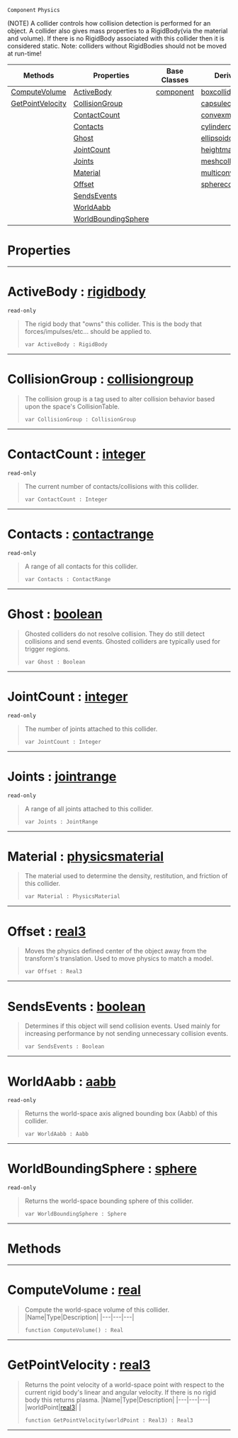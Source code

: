  `Component` `Physics`



(NOTE) A collider controls how collision detection is performed for an object. A collider also gives mass properties to a RigidBody(via the material and volume). If there is no RigidBody associated with this collider then it is considered static. Note: colliders without RigidBodies should not be moved at run-time!

|Methods|Properties|Base Classes|Derived Classes|
|---|---|---|---|
|[ ComputeVolume](https://github.com/dragonCASTjosh/PlasmaDocs/blob/master/code_reference/class_reference/collider.markdown#computevolume-plasma-engin)|[ ActiveBody](https://github.com/dragonCASTjosh/PlasmaDocs/blob/master/code_reference/class_reference/collider.markdown#activebody-plasma-engine-d)|[component](https://github.com/dragonCASTjosh/PlasmaDocs/blob/master/code_reference/class_reference/component.markdown)|[boxcollider](https://github.com/dragonCASTjosh/PlasmaDocs/blob/master/code_reference/class_reference/boxcollider.markdown)|
|[ GetPointVelocity](https://github.com/dragonCASTjosh/PlasmaDocs/blob/master/code_reference/class_reference/collider.markdown#getpointvelocity-plasma-en)|[ CollisionGroup](https://github.com/dragonCASTjosh/PlasmaDocs/blob/master/code_reference/class_reference/collider.markdown#collisiongroup-plasma-engi)| |[capsulecollider](https://github.com/dragonCASTjosh/PlasmaDocs/blob/master/code_reference/class_reference/capsulecollider.markdown)|
| |[ ContactCount](https://github.com/dragonCASTjosh/PlasmaDocs/blob/master/code_reference/class_reference/collider.markdown#contactcount-plasma-engine)| |[convexmeshcollider](https://github.com/dragonCASTjosh/PlasmaDocs/blob/master/code_reference/class_reference/convexmeshcollider.markdown)|
| |[ Contacts](https://github.com/dragonCASTjosh/PlasmaDocs/blob/master/code_reference/class_reference/collider.markdown#contacts-plasma-engine-doc)| |[cylindercollider](https://github.com/dragonCASTjosh/PlasmaDocs/blob/master/code_reference/class_reference/cylindercollider.markdown)|
| |[ Ghost](https://github.com/dragonCASTjosh/PlasmaDocs/blob/master/code_reference/class_reference/collider.markdown#ghost-plasma-engine-docume)| |[ellipsoidcollider](https://github.com/dragonCASTjosh/PlasmaDocs/blob/master/code_reference/class_reference/ellipsoidcollider.markdown)|
| |[ JointCount](https://github.com/dragonCASTjosh/PlasmaDocs/blob/master/code_reference/class_reference/collider.markdown#jointcount-plasma-engine-d)| |[heightmapcollider](https://github.com/dragonCASTjosh/PlasmaDocs/blob/master/code_reference/class_reference/heightmapcollider.markdown)|
| |[ Joints](https://github.com/dragonCASTjosh/PlasmaDocs/blob/master/code_reference/class_reference/collider.markdown#joints-plasma-engine-docum)| |[meshcollider](https://github.com/dragonCASTjosh/PlasmaDocs/blob/master/code_reference/class_reference/meshcollider.markdown)|
| |[ Material](https://github.com/dragonCASTjosh/PlasmaDocs/blob/master/code_reference/class_reference/collider.markdown#material-plasma-engine-doc)| |[multiconvexmeshcollider](https://github.com/dragonCASTjosh/PlasmaDocs/blob/master/code_reference/class_reference/multiconvexmeshcollider.markdown)|
| |[ Offset](https://github.com/dragonCASTjosh/PlasmaDocs/blob/master/code_reference/class_reference/collider.markdown#offset-plasma-engine-docum)| |[spherecollider](https://github.com/dragonCASTjosh/PlasmaDocs/blob/master/code_reference/class_reference/spherecollider.markdown)|
| |[ SendsEvents](https://github.com/dragonCASTjosh/PlasmaDocs/blob/master/code_reference/class_reference/collider.markdown#sendsevents-plasma-engine)| | |
| |[ WorldAabb](https://github.com/dragonCASTjosh/PlasmaDocs/blob/master/code_reference/class_reference/collider.markdown#worldaabb-plasma-engine-do)| | |
| |[ WorldBoundingSphere](https://github.com/dragonCASTjosh/PlasmaDocs/blob/master/code_reference/class_reference/collider.markdown#worldboundingsphere-plasma)| | |


 #  Properties


---  
 #  ActiveBody : [rigidbody](https://github.com/dragonCASTjosh/PlasmaDocs/blob/master/code_reference/class_reference/rigidbody.markdown)

 `read-only`

> The rigid body that "owns" this collider. This is the body that forces/impulses/etc... should be applied to.
> ``` lang=cpp, name=Lightning
> var ActiveBody : RigidBody


---  
 #  CollisionGroup : [collisiongroup](https://github.com/dragonCASTjosh/PlasmaDocs/blob/master/code_reference/class_reference/collisiongroup.markdown)

> The collision group is a tag used to alter collision behavior based upon the space's CollisionTable.
> ``` lang=cpp, name=Lightning
> var CollisionGroup : CollisionGroup


---  
 #  ContactCount : [integer](https://github.com/dragonCASTjosh/PlasmaDocs/blob/master/code_reference/lightning_base_types/integer.markdown)

 `read-only`

> The current number of contacts/collisions with this collider.
> ``` lang=cpp, name=Lightning
> var ContactCount : Integer


---  
 #  Contacts : [contactrange](https://github.com/dragonCASTjosh/PlasmaDocs/blob/master/code_reference/class_reference/contactrange.markdown)

 `read-only`

> A range of all contacts for this collider.
> ``` lang=cpp, name=Lightning
> var Contacts : ContactRange


---  
 #  Ghost : [boolean](https://github.com/dragonCASTjosh/PlasmaDocs/blob/master/code_reference/lightning_base_types/boolean.markdown)

> Ghosted colliders do not resolve collision. They do still detect collisions and send events. Ghosted colliders are typically used for trigger regions.
> ``` lang=cpp, name=Lightning
> var Ghost : Boolean


---  
 #  JointCount : [integer](https://github.com/dragonCASTjosh/PlasmaDocs/blob/master/code_reference/lightning_base_types/integer.markdown)

 `read-only`

> The number of joints attached to this collider.
> ``` lang=cpp, name=Lightning
> var JointCount : Integer


---  
 #  Joints : [jointrange](https://github.com/dragonCASTjosh/PlasmaDocs/blob/master/code_reference/class_reference/jointrange.markdown)

 `read-only`

> A range of all joints attached to this collider.
> ``` lang=cpp, name=Lightning
> var Joints : JointRange


---  
 #  Material : [physicsmaterial](https://github.com/dragonCASTjosh/PlasmaDocs/blob/master/code_reference/class_reference/physicsmaterial.markdown)

> The material used to determine the density, restitution, and friction of this collider.
> ``` lang=cpp, name=Lightning
> var Material : PhysicsMaterial


---  
 #  Offset : [real3](https://github.com/dragonCASTjosh/PlasmaDocs/blob/master/code_reference/lightning_base_types/real3.markdown)

> Moves the physics defined center of the object away from the transform's translation. Used to move physics to match a model.
> ``` lang=cpp, name=Lightning
> var Offset : Real3


---  
 #  SendsEvents : [boolean](https://github.com/dragonCASTjosh/PlasmaDocs/blob/master/code_reference/lightning_base_types/boolean.markdown)

> Determines if this object will send collision events. Used mainly for increasing performance by not sending unnecessary collision events.
> ``` lang=cpp, name=Lightning
> var SendsEvents : Boolean


---  
 #  WorldAabb : [aabb](https://github.com/dragonCASTjosh/PlasmaDocs/blob/master/code_reference/class_reference/aabb.markdown)

 `read-only`

> Returns the world-space axis aligned bounding box (Aabb) of this collider.
> ``` lang=cpp, name=Lightning
> var WorldAabb : Aabb


---  
 #  WorldBoundingSphere : [sphere](https://github.com/dragonCASTjosh/PlasmaDocs/blob/master/code_reference/class_reference/sphere.markdown)

 `read-only`

> Returns the world-space bounding sphere of this collider.
> ``` lang=cpp, name=Lightning
> var WorldBoundingSphere : Sphere


---  
 #  Methods


---  
 #  ComputeVolume : [real](https://github.com/dragonCASTjosh/PlasmaDocs/blob/master/code_reference/lightning_base_types/real.markdown)

> Compute the world-space volume of this collider.
> |Name|Type|Description|
> |---|---|---|
> ``` lang=cpp, name=Lightning
> function ComputeVolume() : Real
> ``` 


---  
 #  GetPointVelocity : [real3](https://github.com/dragonCASTjosh/PlasmaDocs/blob/master/code_reference/lightning_base_types/real3.markdown)

> Returns the point velocity of a world-space point with respect to the current rigid body's linear and angular velocity. If there is no rigid body this returns plasma.
> |Name|Type|Description|
> |---|---|---|
> |worldPoint|[real3](https://github.com/dragonCASTjosh/PlasmaDocs/blob/master/code_reference/lightning_base_types/real3.markdown)| |
> ``` lang=cpp, name=Lightning
> function GetPointVelocity(worldPoint : Real3) : Real3
> ``` 


---  
 

 